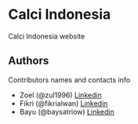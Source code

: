 # Calci Indonesia

Calci Indonesia website

## Authors

Contributors names and contacts info

- Zoel (@zul1996) [Linkedin](https://www.linkedin.com/in/muhammad-zulkarnaen-indranto-583151174/)
- Fikri (@fikrialwan) [Linkedin](https://www.linkedin.com/in/fikri-alwan/)
- Bayu (@baysatriow) [Linkedin](https://www.linkedin.com/in/baysatriow/)
